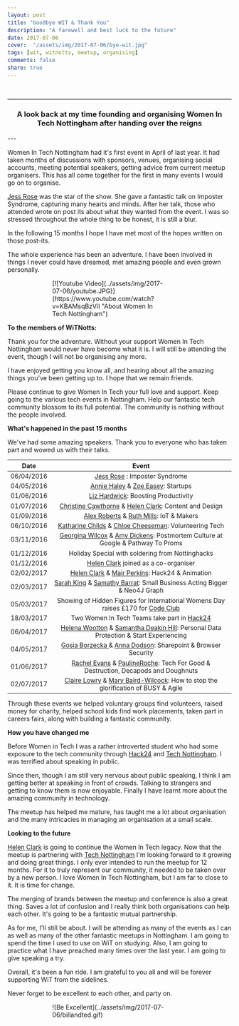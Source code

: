 ```yaml
---
layout: post
title: "Goodbye WIT & Thank You"
description: "A farewell and best luck to the future"
date: 2017-07-06
cover:  "/assets/img/2017-07-06/bye-wit.jpg"
tags: [wit, witnotts, meetup, organising]
comments: false
share: true
---
```


<br/>

----
<center>
<h3> A look back at my time founding and organising Women In Tech Nottingham after handing over the reigns</h3>
</center>
--- 
<br/>


Women In Tech Nottingham had it's first event in April of last year. It had taken months of discussions with sponsors, venues, organising social accounts, meeting potential speakers, getting advice from current meetup organisers. This has all come together for the first in many events I would go on to organise.

[Jess Rose](https://twitter.com/jesslynnrose) was the star of the show. She gave a fantastic talk on Imposter Syndrome, capturing many hearts and minds. After her talk, those who attended wrote on post its about what they wanted from the event. I was so stressed throughout the whole thing to be honest, it is still a blur.

In the following 15 months I hope I have met most of the hopes written on those post-its.

The whole experience has been an adventure. I have been involved in things I never could have dreamed, met amazing people and even grown personally. 

<div style="align:center; width:50%; margin-left: 20%;" markdown="1">
[![Youtube Video](../assets/img/2017-07-06/youtube.JPG)](https://www.youtube.com/watch?v=KBAMsqBzViI "About Women In Tech Nottingham")
</div>

**To the members of WiTNotts:**

Thank you for the adventure. Without your support Women In Tech Nottingham would never have become what it is. I will still be attending the event, though I will not be organising any more. 

I have enjoyed getting you know all, and hearing about all the amazing things you've been getting up to. I hope that we remain friends.

Please continue to give Women In Tech your full love and support. Keep going to the various tech events in Nottingham. Help our fantastic tech community blossom to its full potential. The community is nothing without the people involved.

**What's happened in the past 15 months**

We've had some amazing speakers. Thank you to everyone who has taken part and wowed us with their talks.

| Date          | Event                                                                                                                                                           | 
| ------------- |:---------------------------------------------------------------------------------------------------------------------------------------------------------------:|
| 06/04/2016    | [Jess Rose](https://twitter.com/jesslynnrose) : Imposter Syndrome                                                                                               |
| 04/05/2016    | [Annie Haley](https://twitter.com/MultiPie) & [Zoe Easey](https://twitter.com/epixmedia): Startups                                                              |
| 01/06/2016    | [Liz Hardwick](https://twitter.com/Tech_Geek_Girl): Boosting Productivity                                                                                       |
| 01/07/2016    | [Christine Cawthorne](https://twitter.com/crocstar) & [Helen Clark](https://twitter.com/LittleHelli): Content and Design                                        |
| 01/09/2016    | [Alex Roberts](https://twitter.com/lexicobob) & [Ruth Mills](https://twitter.com/ruthmills): IoT & Makers                                                       |
| 06/10/2016    | [Katharine Childs](https://twitter.com/primaryicttech) & [Chloe Cheeseman](https://twitter.com/chloe_cheeseman): Volunteering Tech                              |
| 03/11/2016    | [Georgina Wilcox](https://twitter.com/GeorginaWilcox) & [Amy Dickens](https://twitter.com/RedRoxProjects): Postmortem Culture at Google & Pathway To Proms      |
| 01/12/2016    | Holiday Special with soldering from Nottinghacks                                                                                                                |
| 01/12/2016    | [Helen Clark](https://twitter.com/LittleHelli) joined as a co-organiser                                                                                         |
| 02/02/2017    | [Helen Clark](https://twitter.com/LittleHelli) & [Mair Perkins](https://twitter.com/mairperkins): Hack24 & Animation                                            |
| 02/03/2017    | [Sarah King](https://twitter.com/weareunstuck) & [Samathy Barrat](https://twitter.com/Samathy_Barratt): Small Business Acting Bigger &  Neo4J Graph             |
| 05/03/2017    | Showing of Hidden Figures for International Womens Day raises £170 for [Code Club](https://twitter.com/CodeClubEMids)                                           |
| 18/03/2017    | Two Women In Tech Teams take part in [Hack24](http://www.hack24.co.uk/#intro)                                                                                   |
| 06/04/2017    | [Helena Wootton](https://twitter.com/HelenaWootton) & [Samantha Deakin Hill](https://twitter.com/SamanthaJDeakin): Personal Data Protection & Start Experiencing|
| 04/05/2017    | [Gosia Borzecka ](https://twitter.com/gosiaborzecka) & [Anna Dodson](https://twitter.com/anna_hax): Sharepoint & Browser Security                               |
| 01/06/2017    | [Rachel Evans](https://twitter.com/rvedotrc) & [PaulineRoche](https://twitter.com/paulineroche): Tech For Good & Destruction, Decapods and Doughnuts            |
| 02/07/2017    | [Claire Lowry](https://twitter.com/Lowry_83) & [Mary Baird-Wilcock](https://twitter.com/TheSimplifiers): How to stop the glorification of BUSY & Agile          |


Through these events we helped voluntary groups find volunteers, raised money for charity, helped school kids find work placements, taken part in careers fairs, along with building a fantastic community.

**How you have changed me**

Before Women in Tech I was a rather introverted student who had some exposure to the tech community through [Hack24](http://www.hack24.co.uk/) and [Tech Nottingham](http://www.technottingham.com/). I was terrified about speaking in public.

Since then, though I am still very nervous about public speaking, I think I am getting better at speaking in front of crowds. Talking to strangers and getting to know them is now enjoyable. Finally I have learnt more about the amazing community in technology.

The meetup has helped me mature, has taught me a lot about organisation and the many intricacies in managing an organisation at a small scale. 

**Looking to the future**

[Helen Clark](https://twitter.com/LittleHelli) is going to continue the Women In Tech legacy. Now that the meetup is partnering with [Tech Nottingham](http://www.technottingham.com/) I'm looking forward to it growing and doing great things. I only ever intended to run the meetup for 12 months. For it to truly represent our community, it needed to be taken over by a new person. I love Women In Tech Nottingham, but I am far to close to it. It is time for change.

The merging of brands between the meetup and conference is also a great thing. Saves a lot of confusion and I really think both organisations can help each other. It's going to be a fantastic mutual partnership.

As for me, I'll still be about. I will be attending as many of the events as I can as well as many of the other fantastic meetups in Nottingham. I am going to spend the time I used to use on WiT on studying. Also, I am going to practice what I have preached many times over the last year. I am going to give speaking a try. 

Overall, it's been a fun ride. I am grateful to you all and will be forever supporting WiT from the sidelines.

Never forget to be excellent to each other, and party on.


<div style="align:center; width:50%; margin-left: 20%;" markdown="1">
![Be Excellent](../assets/img/2017-07-06/billandted.gif)
</div>
